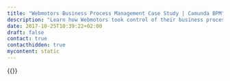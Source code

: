 ```yaml
---
title: "Webmotors Business Process Management Case Study | Camunda BPM"
description: "Learn how Webmotors took control of their business process automation and improved efficiency in their organization with Camunda. Camunda is the leader for workflow automation based on Java and BPMN 2.0."
date: 2017-10-25T10:39:22+02:00
draft: false
contact: true
contacthidden: true
mycontent: static
---
```

{{<case-study-single
company="Webmotors"
companydescription=""
customerquote=""
teaser=""
usecase=""
videolink=""
logo="//images.ctfassets.net/vpidbgnakfvf/b7yYOFLUO4AmlauYKgZDy/64129e50c1caa0060ac1329a5cb512ca/image.png"
pdf=""
thumbnail="">}}